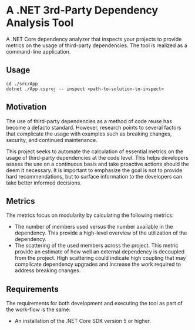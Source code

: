 # A .NET 3rd-Party Dependency Analysis Tool

A .NET Core dependency analyzer that inspects your projects to provide metrics on the usage of third-party dependencies. The tool is realized as a command-line application.

## Usage

```dotnetcli
cd ./src/App
dotnet ./App.csproj -- inspect <path-to-solution-to-inspect>
```

## Motivation

The use of third-party dependencies as a method of code reuse has become a defacto standard. However, research points to several factors that complicate the usage with examples such as breaking changes, security, and continued maintenance.

This project seeks to automate the calculation of essential metrics on the usage of third-party dependencies at the code level. This helps developers assess the use on a continuous basis and take proactive actions should the deem it necessary. It is important to emphasize the goal is not to provide hard recommendations, but to surface information to the developers can take better informed decisions.

## Metrics

The metrics focus on modularity by calculating the following metrics:

* The number of members used versus the number available in the dependency. This provide a high-level overview of the utilization of the dependency.
* The scattering of the used members across the project. This metric provide an estimate of how well an external dependency is decoupled from the project. High scattering could indicate high coupling that may complicate dependency upgrades and increase the work required to address breaking changes.

## Requirements

The requirements for both development and executing the tool as part of the work-flow is the same:

* An installation of the .NET Core SDK version 5 or higher.
